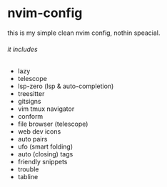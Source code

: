 # nvim-config

this is my simple clean nvim config, nothin speacial.

###### it includes
- lazy
- telescope
- lsp-zero (lsp & auto-completion)
- treesitter
- gitsigns
- vim tmux navigator
- conform
- file browser (telescope)
- web dev icons
- auto pairs
- ufo (smart folding)
- auto (closing) tags
- friendly snippets
- trouble
- tabline
